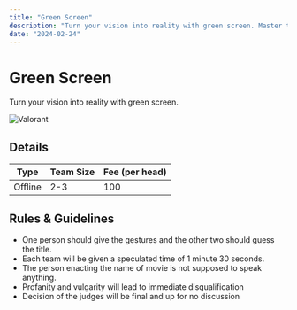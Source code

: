 ```yaml
---
title: "Green Screen"
description: "Turn your vision into reality with green screen. Master the Mimic: Where Voices and Characters Collide!"
date: "2024-02-24"
---
```


# Green Screen

Turn your vision into reality with green screen.

<div class="lg:flex">
<img src="/posters/2024/greenscreen.jpg" alt="Valorant" class="w-full lg:w-96 mx-auto object-cover" />
</div>


## Details

| Type    | Team Size     | Fee (per head) |
| ------- | ------------- | -------------- |
| Offline | 2-3           | 100            |

## Rules & Guidelines

-   One person should give the gestures and the other two should guess the title.
-   Each team will be given a speculated time of 1 minute 30 seconds.
-   The person enacting the name of movie is not supposed to speak anything.
-   Profanity and vulgarity will lead to immediate disqualification
-   Decision of the judges will be final and up for no discussion

